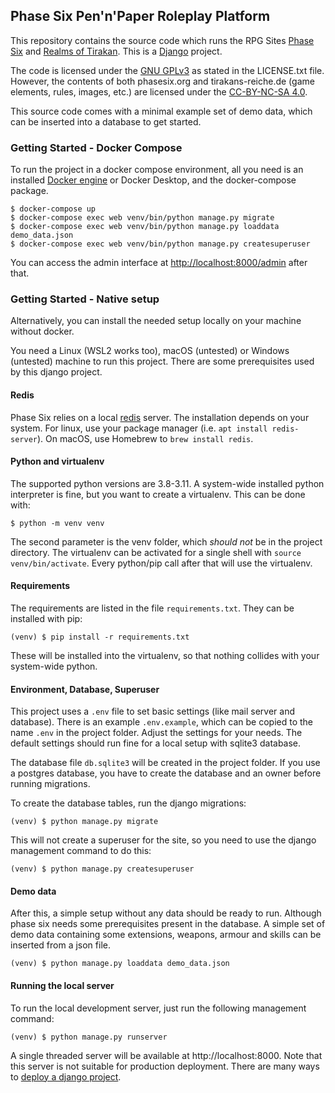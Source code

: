 ## Phase Six Pen'n'Paper Roleplay Platform

This repository contains the source code which runs the RPG Sites [Phase Six](https://phasesix.org/) and [Realms of Tirakan](https://tirakans-reiche.de/). This is a [Django](https://www.djangoproject.com/) project.

The code is licensed under the [GNU GPLv3](https://www.gnu.org/licenses/gpl-3.0.en.html) as stated in the LICENSE.txt file. However, the contents of both phasesix.org and tirakans-reiche.de (game elements, rules, images, etc.) are licensed under the [CC-BY-NC-SA 4.0](https://creativecommons.org/licenses/by-nc-sa/4.0/).

This source code comes with a minimal example set of demo data, which can be inserted into a database to get started.

### Getting Started - Docker Compose

To run the project in a docker compose environment, all you need is an installed [Docker engine](https://www.docker.com/) or Docker Desktop, and the docker-compose package.

```shell
$ docker-compose up
$ docker-compose exec web venv/bin/python manage.py migrate
$ docker-compose exec web venv/bin/python manage.py loaddata demo_data.json
$ docker-compose exec web venv/bin/python manage.py createsuperuser
```

You can access the admin interface at [http://localhost:8000/admin](http://localhost:8000/admin) after that.

### Getting Started - Native setup

Alternatively, you can install the needed setup locally on your machine without docker.

You need a Linux (WSL2 works too), macOS (untested) or Windows (untested) machine to run this project. There are some prerequisites used by this django project.

#### Redis

Phase Six relies on a local [redis](https://redis.io/) server. The installation depends on your system. For linux, use your package manager (i.e. `apt install redis-server`). On macOS, use Homebrew to `brew install redis`.

#### Python and virtualenv

The supported python versions are 3.8-3.11. A system-wide installed python interpreter is fine, but you want to create a virtualenv. This can be done with:

```shell
$ python -m venv venv
```

The second parameter is the venv folder, which *should not* be in the project directory. The virtualenv can be activated for a single shell with `source venv/bin/activate`. Every python/pip call after that will use the virtualenv.

#### Requirements

The requirements are listed in the file `requirements.txt`. They can be installed with pip:

```shell
(venv) $ pip install -r requirements.txt
```

These will be installed into the virtualenv, so that nothing collides with your system-wide python.

#### Environment, Database, Superuser

This project uses a `.env` file to set basic settings (like mail server and database). There is an example `.env.example`, which can be copied to the name `.env` in the project folder. Adjust the settings for your needs. The default settings should run fine for a local setup with sqlite3 database.

The database file `db.sqlite3` will be created in the project folder. If you use a postgres database, you have to create the database and an owner before running migrations.

To create the database tables, run the django migrations:

```shell
(venv) $ python manage.py migrate
```

This will not create a superuser for the site, so you need to use the django management command to do this:

```shell
(venv) $ python manage.py createsuperuser
```

#### Demo data

After this, a simple setup without any data should be ready to run. Although phase six needs some prerequisites present in the database. A simple set of demo data containing some extensions, weapons, armour and skills can be inserted from a json file.

```shell
(venv) $ python manage.py loaddata demo_data.json
```

#### Running the local server

To run the local development server, just run the following management command:

```shell
(venv) $ python manage.py runserver
```

A single threaded server will be available at http://localhost:8000. Note that this server is not suitable for production deployment. There are many ways to [deploy a django project](https://docs.djangoproject.com/en/4.2/howto/deployment/).

